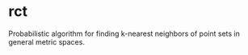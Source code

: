 # rct
Probabilistic algorithm for finding k-nearest neighbors of point sets in general metric spaces. 
